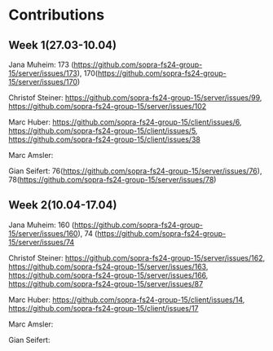 # Contributions
## Week 1(27.03-10.04)
Jana Muheim: 173 (https://github.com/sopra-fs24-group-15/server/issues/173), 170(https://github.com/sopra-fs24-group-15/server/issues/170)

Christof Steiner: https://github.com/sopra-fs24-group-15/server/issues/99, https://github.com/sopra-fs24-group-15/server/issues/102

Marc Huber: https://github.com/sopra-fs24-group-15/client/issues/6, https://github.com/sopra-fs24-group-15/client/issues/5, https://github.com/sopra-fs24-group-15/client/issues/38

Marc Amsler:

Gian Seifert: 76(https://github.com/sopra-fs24-group-15/server/issues/76), 78(https://github.com/sopra-fs24-group-15/server/issues/78)

## Week 2(10.04-17.04)
Jana Muheim: 160 (https://github.com/sopra-fs24-group-15/server/issues/160), 74 (https://github.com/sopra-fs24-group-15/server/issues/74

Christof Steiner: https://github.com/sopra-fs24-group-15/server/issues/162, https://github.com/sopra-fs24-group-15/server/issues/163, https://github.com/sopra-fs24-group-15/server/issues/166, https://github.com/sopra-fs24-group-15/server/issues/87

Marc Huber: https://github.com/sopra-fs24-group-15/client/issues/14, https://github.com/sopra-fs24-group-15/client/issues/17

Marc Amsler:

Gian Seifert: 
